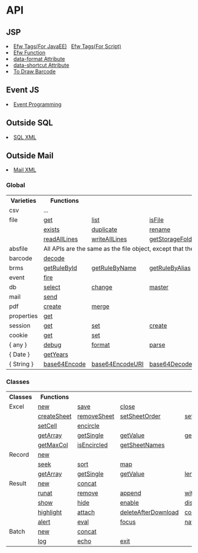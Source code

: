 <H1>API</H1>

<h2>JSP</h2>
<li><a href="https://github.com/efwGrp/efw3.X/blob/master/help/api_efw_tag.md">Efw Tags(For JavaEE)</a>&nbsp;&nbsp;&nbsp;<a href="api_efw_tag_script.md">Efw Tags(For Script)</a></li>
<li><a href="https://github.com/efwGrp/efw3.X/blob/master/help/api_efw_function.md">Efw Function</a></li>
<li><a href="https://github.com/efwGrp/efw3.X/blob/master/help/api_data_format.md">data-format Attribute</a></li>
<li><a href="https://github.com/efwGrp/efw3.X/blob/master/help/api_data_shortcut.md">data-shortcut Attribute</a></li>
<li><a href="https://github.com/efwGrp/efw3.X/blob/master/help/api_draw_barcode.md">To Draw Barcode</a></li>

<h2>Event JS</h2>
<li><a href="https://github.com/efwGrp/efw3.X/blob/master/help/api_event.md">Event Programming</a></li>


<h2>Outside SQL</h2>
<li><a href="https://github.com/efwGrp/efw3.X/blob/master/help/api_sql.md">SQL XML</a></li>
<h2>Outside Mail</h2>
<li><a href="https://github.com/efwGrp/efw3.X/blob/master/help/api_mail.md">Mail XML</a></li>


<h3>Global</h3>
<table>
<tr><th>Varieties</th><th>Functions</th></tr>
<tr><td>csv</td><td>...</td></tr>
<tr><td>file</td><td><a href="https://github.com/efwGrp/efw3.X/blob/master/help/file.get.md">get</a></td><td><a href="https://github.com/efwGrp/efw3.X/blob/master/help/file.list.md">list</a></td><td><a href="https://github.com/efwGrp/efw3.X/blob/master/help/file.isFile.md">isFile</a></td><td><a href="https://github.com/efwGrp/efw3.X/blob/master/help/file.isFolder.md">isFolder</a></td></td><td><a href="https://github.com/efwGrp/efw3.X/blob/master/help/file.makeFile.md">makeFile</a></td></tr>
<tr><td><td><a href="https://github.com/efwGrp/efw3.X/blob/master/help/file.exists.md">exists</a></td><td><a href="https://github.com/efwGrp/efw3.X/blob/master/help/file.duplicate.md">duplicate</a></td><td><a href="https://github.com/efwGrp/efw3.X/blob/master/help/file.rename.md">rename</a></td><td><a href="https://github.com/efwGrp/efw3.X/blob/master/help/file.remove.md">remove</a></td><td><a href="https://github.com/efwGrp/efw3.X/blob/master/help/file.makeDir.md">makeDir</a></td></tr>
<tr><td></td><td><a href="https://github.com/efwGrp/efw3.X/blob/master/help/file.readAllLines.md">readAllLines</a></td><td><a href="https://github.com/efwGrp/efw3.X/blob/master/help/file.writeAllLines.md">writeAllLines</a></td><td><a href="https://github.com/efwGrp/efw3.X/blob/master/help/file.getStorageFolder.md">getStorageFolder</a></td><td><a href="https://github.com/efwGrp/efw3.X/blob/master/help/file.saveUploadFiles.md">saveUploadFiles</a></td><td><a href="https://github.com/efwGrp/efw3.X/blob/master/help/file.saveSingleUploadFile.md">saveSingleUploadFile</a></td></tr>
<tr><td>absfile</td><td colspan=5>All APIs are the same as the file object, except that the path param is an absolute one.</td></tr>
<tr><td>barcode</td><td><a href="https://github.com/efwGrp/efw3.X/blob/master/help/barcode.decode.md">decode</a></td></tr>
<tr><td>brms</td><td><a href="https://github.com/efwGrp/efw3.X/blob/master/help/brms.getRuleById.md">getRuleById</a></td><td><a href="https://github.com/efwGrp/efw3.X/blob/master/help/brms.getRuleByName.md">getRuleByName</a></td><td><a href="https://github.com/efwGrp/efw3.X/blob/master/help/brms.getRuleByAlias.md">getRuleByAlias</a></td></tr>
<tr><td>event</td><td><a href="https://github.com/efwGrp/efw3.X/blob/master/help/event.fire.md">fire</a></td></tr>
<tr><td>db</td><td><a href="https://github.com/efwGrp/efw3.X/blob/master/help/db.select.md">select</a></td><td><a href="https://github.com/efwGrp/efw3.X/blob/master/help/db.change.md">change</a></td><td><a href="https://github.com/efwGrp/efw3.X/blob/master/help/db.master.md">master</a></td></tr>
<tr><td>mail</td><td><a href="https://github.com/efwGrp/efw3.X/blob/master/help/mail.send.md">send</a></td></tr>
<tr><td>pdf</td><td><a href="https://github.com/efwGrp/efw3.X/blob/master/help/pdf.create.md">create</a></td><td><a href="https://github.com/efwGrp/efw3.X/blob/master/help/pdf.merge.md">merge</a></td></tr>
<tr><td>properties</td><td><a href="https://github.com/efwGrp/efw3.X/blob/master/help/properties.get.md">get</a></td></tr>
<tr><td>session</td><td><a href="https://github.com/efwGrp/efw3.X/blob/master/help/session.get.md">get</a></td><td><a href="https://github.com/efwGrp/efw3.X/blob/master/help/session.set.md">set</a></td><td><a href="https://github.com/efwGrp/efw3.X/blob/master/help/session.create.md">create</a></td><td><a href="https://github.com/efwGrp/efw3.X/blob/master/help/session.invalidate.md">invalidate</a></td></tr>
<tr><td>cookie</td><td><a href="https://github.com/efwGrp/efw3.X/blob/master/help/cookie.get.md">get</a></td><td><a href="https://github.com/efwGrp/efw3.X/blob/master/help/cookie.set.md">set</a></td></tr>
<tr><td>{ any }</td><td><a href="https://github.com/efwGrp/efw3.X/blob/master/help/any.debug.md">debug</a></td><td><a href="https://github.com/efwGrp/efw3.X/blob/master/help/any.format.md">format</a></td><td><a href="https://github.com/efwGrp/efw3.X/blob/master/help/any.parse.md">parse</a></td></tr>
<tr><td>{ Date }</td><td><a href="https://github.com/efwGrp/efw3.X/blob/master/help/Date.getYears.md">getYears</a></td></tr>
<tr><td>{ String }</td><td><a href="https://github.com/efwGrp/efw3.X/blob/master/help/String.base64Encode.md">base64Encode</a></td><td><a href="https://github.com/efwGrp/efw3.X/blob/master/help/String.base64EncodeURI.md">base64EncodeURI</a></td><td><a href="https://github.com/efwGrp/efw3.X/blob/master/help/String.base64Decode.md">base64Decode</a></td></tr>

</table>
<h3>Classes</h3>
<table>
<tr><th>Classes</th><th>Functions</th></tr>

<tr><td>Excel</td>
<td><a href="https://github.com/efwGrp/efw3.X/blob/master/help/excel.new.md">new</a></td>
<td><a href="https://github.com/efwGrp/efw3.X/blob/master/help/excel.save.md">save</a></td>
<td><a href="https://github.com/efwGrp/efw3.X/blob/master/help/excel.close.md">close</a></td>
</tr>
<tr><td></td>
<td><a href="https://github.com/efwGrp/efw3.X/blob/master/help/excel.createSheet.md">createSheet</a></td>
<td><a href="https://github.com/efwGrp/efw3.X/blob/master/help/excel.removeSheet.md">removeSheet</a></td>
<td><a href="https://github.com/efwGrp/efw3.X/blob/master/help/excel.setSheetOrder.md">setSheetOrder</a></td>
<td><a href="https://github.com/efwGrp/efw3.X/blob/master/help/excel.setActiveSheet.md">setActiveSheet</a></td>
</tr>
<tr><td></td>
<td><a href="https://github.com/efwGrp/efw3.X/blob/master/help/excel.setCell.md">setCell</a></td>
<td><a href="https://github.com/efwGrp/efw3.X/blob/master/help/excel.encircle.md">encircle</a></td>
</tr>
<tr><td></td>
<td><a href="https://github.com/efwGrp/efw3.X/blob/master/help/excel.getArray.md">getArray</a></td>
<td><a href="https://github.com/efwGrp/efw3.X/blob/master/help/excel.getSingle.md">getSingle</a></td>
<td><a href="https://github.com/efwGrp/efw3.X/blob/master/help/excel.getValue.md">getValue</a></td>
<td><a href="https://github.com/efwGrp/efw3.X/blob/master/help/excel.getMaxRow.md">getMaxRow</a></td>
</tr>
<tr><td></td>
<td><a href="https://github.com/efwGrp/efw3.X/blob/master/help/excel.getMaxCol.md">getMaxCol</a></td>
<td><a href="https://github.com/efwGrp/efw3.X/blob/master/help/excel.isEncircled.md">isEncircled</a></td>
<td><a href="https://github.com/efwGrp/efw3.X/blob/master/help/excel.getSheetNames.md">getSheetNames</a></td>
</tr>

<tr><td>Record</td>
<td><a href="https://github.com/efwGrp/efw3.X/blob/master/help/record.new.md">new</a></td>
</tr>
<tr><td></td>
<td><a href="https://github.com/efwGrp/efw3.X/blob/master/help/record.seek.md">seek</a></td>
<td><a href="https://github.com/efwGrp/efw3.X/blob/master/help/record.sort.md">sort</a></td>
<td><a href="https://github.com/efwGrp/efw3.X/blob/master/help/record.map.md">map</a></td>
</tr>
<tr><td></td>
<td><a href="https://github.com/efwGrp/efw3.X/blob/master/help/record.getArray.md">getArray</a></td>
<td><a href="https://github.com/efwGrp/efw3.X/blob/master/help/record.getSingle.md">getSingle</a></td>
<td><a href="https://github.com/efwGrp/efw3.X/blob/master/help/record.getValue.md">getValue</a></td>
<td><a href="https://github.com/efwGrp/efw3.X/blob/master/help/record.length.md">length</a></td>
</tr>
<tr><td>Result</td>
<td><a href="https://github.com/efwGrp/efw3.X/blob/master/help/result.new.md">new</a></td>
<td><a href="https://github.com/efwGrp/efw3.X/blob/master/help/result.concat.md">concat</a></td>
</tr>
<tr><td></td>
<td><a href="https://github.com/efwGrp/efw3.X/blob/master/help/result.runat.md">runat</a></td>
<td><a href="https://github.com/efwGrp/efw3.X/blob/master/help/result.remove.md">remove</a></td>
<td><a href="https://github.com/efwGrp/efw3.X/blob/master/help/result.append.md">append</a></td>
<td><a href="https://github.com/efwGrp/efw3.X/blob/master/help/result.withdata.md">withdata</a></td>
</tr>
<tr><td></td>
<!--<td><a href="https://github.com/efwGrp/efw3.X/blob/master/help/result.error.md">error</a></td>-->
<td><a href="https://github.com/efwGrp/efw3.X/blob/master/help/result.show.md">show</a></td>
<td><a href="https://github.com/efwGrp/efw3.X/blob/master/help/result.hide.md">hide</a></td>
<td><a href="https://github.com/efwGrp/efw3.X/blob/master/help/result.enable.md">enable</a></td>
<td><a href="https://github.com/efwGrp/efw3.X/blob/master/help/result.disable.md">disable</a></td>
</tr>
<tr><td></td>
<td><a href="https://github.com/efwGrp/efw3.X/blob/master/help/result.highlight.md">highlight</a></td>
<td><a href="https://github.com/efwGrp/efw3.X/blob/master/help/result.attach.md">attach</a></td>
<td><a href="https://github.com/efwGrp/efw3.X/blob/master/help/result.deleteAfterDownload.md">deleteAfterDownload</a></td>
<td><a href="https://github.com/efwGrp/efw3.X/blob/master/help/result.confirm.md">confirm</a></td>
</tr>
<tr><td></td>
<td><a href="https://github.com/efwGrp/efw3.X/blob/master/help/result.alert.md">alert</a></td>
<td><a href="https://github.com/efwGrp/efw3.X/blob/master/help/result.eval.md">eval</a></td>
<td><a href="https://github.com/efwGrp/efw3.X/blob/master/help/result.focus.md">focus</a></td>
<td><a href="https://github.com/efwGrp/efw3.X/blob/master/help/result.navigate.md">navigate</a></td>
</tr>

<tr><td>Batch</td>
<td><a href="https://github.com/efwGrp/efw3.X/blob/master/help/batch.new.md">new</a></td>
<td><a href="https://github.com/efwGrp/efw3.X/blob/master/help/batch.concat.md">concat</a></td>
</tr>
<tr><td></td>
<td><a href="https://github.com/efwGrp/efw3.X/blob/master/help/batch.log.md">log</a></td>
<td><a href="https://github.com/efwGrp/efw3.X/blob/master/help/batch.echo.md">echo</a></td>
<td><a href="https://github.com/efwGrp/efw3.X/blob/master/help/batch.exit.md">exit</a></td>
</tr>


</table>
